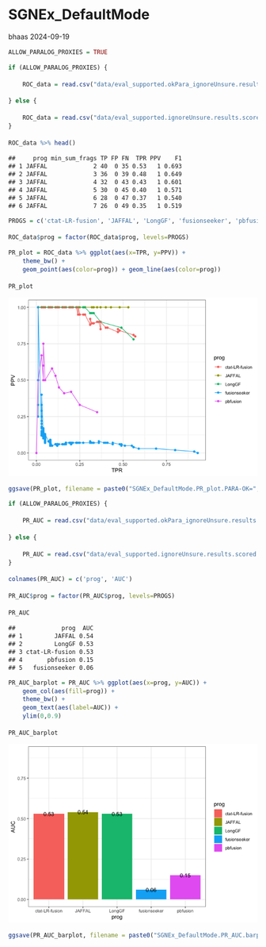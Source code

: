 SGNEx_DefaultMode
================
bhaas
2024-09-19

``` r
ALLOW_PARALOG_PROXIES = TRUE
```

``` r
if (ALLOW_PARALOG_PROXIES) { 

    ROC_data = read.csv("data/eval_supported.okPara_ignoreUnsure.results.scored.ROC", header=T, sep="\t")

} else {
    
    ROC_data = read.csv("data/eval_supported.ignoreUnsure.results.scored.ROC", header=T, sep="\t")
}

ROC_data %>% head()
```

    ##     prog min_sum_frags TP FP FN  TPR PPV    F1
    ## 1 JAFFAL             2 40  0 35 0.53   1 0.693
    ## 2 JAFFAL             3 36  0 39 0.48   1 0.649
    ## 3 JAFFAL             4 32  0 43 0.43   1 0.601
    ## 4 JAFFAL             5 30  0 45 0.40   1 0.571
    ## 5 JAFFAL             6 28  0 47 0.37   1 0.540
    ## 6 JAFFAL             7 26  0 49 0.35   1 0.519

``` r
PROGS = c('ctat-LR-fusion', 'JAFFAL', 'LongGF', 'fusionseeker', 'pbfusion')

ROC_data$prog = factor(ROC_data$prog, levels=PROGS)
```

``` r
PR_plot = ROC_data %>% ggplot(aes(x=TPR, y=PPV)) + 
    theme_bw() +
    geom_point(aes(color=prog)) + geom_line(aes(color=prog))

PR_plot
```

![](SGNEx_DefaultModes_files/figure-gfm/unnamed-chunk-4-1.png)<!-- -->

``` r
ggsave(PR_plot, filename = paste0("SGNEx_DefaultMode.PR_plot.PARA-OK=", ALLOW_PARALOG_PROXIES, ".svg"), height = 4, width=6 )
```

``` r
if (ALLOW_PARALOG_PROXIES) {
    
    PR_AUC = read.csv("data/eval_supported.okPara_ignoreUnsure.results.scored.PR.AUC", header=F, sep="\t")

} else {
    
    PR_AUC = read.csv("data/eval_supported.ignoreUnsure.results.scored.PR.AUC", header=F, sep="\t")
}
    
colnames(PR_AUC) = c('prog', 'AUC')

PR_AUC$prog = factor(PR_AUC$prog, levels=PROGS)

PR_AUC
```

    ##             prog  AUC
    ## 1         JAFFAL 0.54
    ## 2         LongGF 0.53
    ## 3 ctat-LR-fusion 0.53
    ## 4       pbfusion 0.15
    ## 5   fusionseeker 0.06

``` r
PR_AUC_barplot = PR_AUC %>% ggplot(aes(x=prog, y=AUC)) + 
    geom_col(aes(fill=prog)) + 
    theme_bw() +
    geom_text(aes(label=AUC)) + 
    ylim(0,0.9)

PR_AUC_barplot 
```

![](SGNEx_DefaultModes_files/figure-gfm/unnamed-chunk-7-1.png)<!-- -->

``` r
ggsave(PR_AUC_barplot, filename = paste0("SGNEx_DefaultMode.PR_AUC.barplot.PARA-OK=", ALLOW_PARALOG_PROXIES, ".svg"), height=4, width=6 )
```
